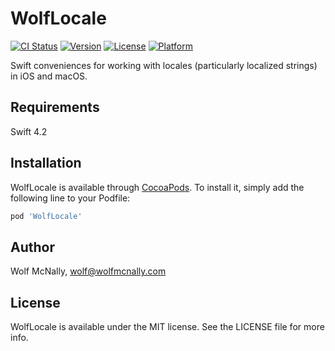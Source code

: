 # WolfLocale

[![CI Status](https://img.shields.io/travis/wolfmcnally/WolfLocale.svg?style=flat)](https://travis-ci.org/wolfmcnally/WolfLocale)
[![Version](https://img.shields.io/cocoapods/v/WolfLocale.svg?style=flat)](https://cocoapods.org/pods/WolfLocale)
[![License](https://img.shields.io/cocoapods/l/WolfLocale.svg?style=flat)](https://cocoapods.org/pods/WolfLocale)
[![Platform](https://img.shields.io/cocoapods/p/WolfLocale.svg?style=flat)](https://cocoapods.org/pods/WolfLocale)

Swift conveniences for working with locales (particularly localized strings) in iOS and macOS.

## Requirements

Swift 4.2

## Installation

WolfLocale is available through [CocoaPods](https://cocoapods.org). To install
it, simply add the following line to your Podfile:

```ruby
pod 'WolfLocale'
```

## Author

Wolf McNally, wolf@wolfmcnally.com

## License

WolfLocale is available under the MIT license. See the LICENSE file for more info.
